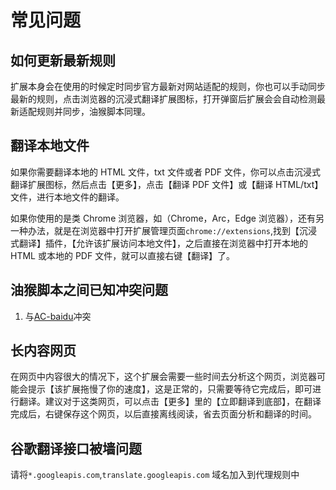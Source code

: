 # 常见问题

## 如何更新最新规则

扩展本身会在使用的时候定时同步官方最新对网站适配的规则，你也可以手动同步最新的规则，点击浏览器的沉浸式翻译扩展图标，打开弹窗后扩展会会自动检测最新适配规则并同步，油猴脚本同理。

## 翻译本地文件

如果你需要翻译本地的 HTML 文件，txt 文件或者 PDF 文件，你可以点击沉浸式翻译扩展图标，然后点击【更多】，点击【翻译 PDF 文件】或【翻译 HTML/txt】文件，进行本地文件的翻译。

如果你使用的是类 Chrome 浏览器，如（Chrome，Arc，Edge 浏览器），还有另一种办法，就是在浏览器中打开扩展管理页面`chrome://extensions`,找到【沉浸式翻译】插件，【允许该扩展访问本地文件】，之后直接在浏览器中打开本地的 HTML 或本地的 PDF 文件，就可以直接右键【翻译】了。

## 油猴脚本之间已知冲突问题

1. 与[AC-baidu](https://greasyfork.org/zh-CN/scripts/368418-ac-baidu-%E4%BC%98%E5%8C%96%E7%99%BE%E5%BA%A6-%E6%90%9C%E7%8B%97-%E8%B0%B7%E6%AD%8C%E6%90%9C%E7%B4%A2%E7%BB%93%E6%9E%9C%E4%B9%8B%E5%85%B3%E9%94%AE%E8%AF%8D%E8%87%AA%E5%8A%A8%E9%AB%98%E4%BA%AE)冲突

## 长内容网页

在网页中内容很大的情况下，这个扩展会需要一些时间去分析这个网页，浏览器可能会提示【该扩展拖慢了你的速度】，这是正常的，只需要等待它完成后，即可进行翻译。建议对于这类网页，可以点击【更多】里的【立即翻译到底部】，在翻译完成后，右键保存这个网页，以后直接离线阅读，省去页面分析和翻译的时间。

## 谷歌翻译接口被墙问题

请将`*.googleapis.com`,`translate.googleapis.com` 域名加入到代理规则中
